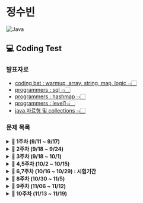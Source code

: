 # 정수빈

![Java](https://img.shields.io/badge/java-%23ED8B00.svg?style=for-the-badge&logo=java&logoColor=white)

## 💻 Coding Test

### **발표자료**

- [coding bat : warmup, array, string, map, logic 👈🏻](https://github.com/SoobinJung1013/coding-test-study/blob/main/soobinJung/doc/0925.md)
- [programmers : sql 👈🏻](https://github.com/SoobinJung1013/coding-test-study/blob/main/soobinJung/doc/1001.md)
- [programmers : hashmap 👈🏻](https://github.com/SoobinJung1013/coding-test-study/blob/main/soobinJung/doc/1029.md)
- [programmers : level1👈🏻](https://github.com/SoobinJung1013/coding-test-study/blob/main/soobinJung/doc/1105.md)
- [java 자료형 및 collections 👈🏻](https://github.com/SoobinJung1013/coding-test-study/blob/main/soobinJung/doc/1106.md)

### **문제 목록**

<details markdown="1">
<summary><strong>📄 1주차 (9/11 ~ 9/17) </strong></summary>

| 푼 문제 수 |   사이트   |                                                       문제/풀이                                                       | 풀이위치 |
| :--------: | :--------: | :-------------------------------------------------------------------------------------------------------------------: | -------- |
|     1      | Coding Bat |   [SleepIn ](https://github.com/SoobinJung1013/coding-test-study/blob/main/soobinJung/CodingBat/warmup1/warmUp.md)    | warmup1  |
|     2      | Coding Bat | [MonkeyTrouble](https://github.com/SoobinJung1013/coding-test-study/blob/main/soobinJung/CodingBat/warmup1/warmUp.md) | warmup1  |
|     3      | Coding Bat |   [SumDouble](https://github.com/SoobinJung1013/coding-test-study/blob/main/soobinJung/CodingBat/warmup1/warmUp.md)   | warmup1  |
|     4      | Coding Bat |   [SumDouble](https://github.com/SoobinJung1013/coding-test-study/blob/main/soobinJung/CodingBat/warmup1/warmUp.md)   | warmup1  |
|     5      | Coding Bat | [parrotTrouble](https://github.com/SoobinJung1013/coding-test-study/blob/main/soobinJung/CodingBat/warmup1/warmUp.md) | warmup1  |
|     6      | Coding Bat |   [makes10 ](https://github.com/SoobinJung1013/coding-test-study/blob/main/soobinJung/CodingBat/warmup1/warmUp.md)    | warmup1  |
|     7      | Coding Bat | [nearHundred ](https://github.com/SoobinJung1013/coding-test-study/blob/main/soobinJung/CodingBat/warmup1/warmUp.md)  | warmup1  |
|     8      | Coding Bat |    [posNeg](https://github.com/SoobinJung1013/coding-test-study/blob/main/soobinJung/CodingBat/warmup1/warmUp.md)     | warmup1  |
|     9      | Coding Bat |   [notString](https://github.com/SoobinJung1013/coding-test-study/blob/main/soobinJung/CodingBat/warmup1/warmUp.md)   | warmup1  |
|     10     | Coding Bat | [missingChar ](https://github.com/SoobinJung1013/coding-test-study/blob/main/soobinJung/CodingBat/warmup1/warmUp.md)  | warmup1  |

---

</details>

<details markdown="1">
<summary><strong>📄 2주차 (9/18 ~ 9/24) </strong></summary>

| 푼 문제 수 |   사이트   |                                                      문제/풀이                                                       | 풀이위치   |
| :--------: | :--------: | :------------------------------------------------------------------------------------------------------------------: | ---------- |
|     1      | Coding Bat |  [backAround](https://github.com/SoobinJung1013/coding-test-study/blob/main/soobinJung/CodingBat/warmup1/warmUp.md)  | warmup1-11 |
|     2      | Coding Bat |     [or35](https://github.com/SoobinJung1013/coding-test-study/blob/main/soobinJung/CodingBat/warmup1/warmUp.md)     | warmup1-12 |
|     3      | Coding Bat |   [front22](https://github.com/SoobinJung1013/coding-test-study/blob/main/soobinJung/CodingBat/warmup1/warmUp.md)    | warmup1-13 |
|     4      | Coding Bat |   [startHi](https://github.com/SoobinJung1013/coding-test-study/blob/main/soobinJung/CodingBat/warmup1/warmUp.md)    | warmup1-14 |
|     5      | Coding Bat |                                     [icyHot](https://codingbat.com/prob/p192082)                                     | warmup1-15 |
|     6      | Coding Bat |   [fontBack](https://github.com/SoobinJung1013/coding-test-study/blob/main/soobinJung/CodingBat/warmup1/warmUp.md)   | warmup1-16 |
|     7      | Coding Bat |    [font3 ](https://github.com/SoobinJung1013/coding-test-study/blob/main/soobinJung/CodingBat/warmup1/warmUp.md)    | warmup1-17 |
|     8      | Coding Bat |  [helloName](https://github.com/SoobinJung1013/coding-test-study/blob/main/soobinJung/CodingBat/string1/string1.md)  | string1_1  |
|     9      | Coding Bat |  [makeAbba](https://github.com/SoobinJung1013/coding-test-study/blob/main/soobinJung/CodingBat/string1/string1.md)   | string1_2  |
|     10     | Coding Bat |   [makeTag](https://github.com/SoobinJung1013/coding-test-study/blob/main/soobinJung/CodingBat/string1/string1.md)   | string1_3  |
|     11     | Coding Bat | [makeOutWord](https://github.com/SoobinJung1013/coding-test-study/blob/main/soobinJung/CodingBat/string1/string1.md) | string1_4  |
|     12     | Coding Bat |  [extraEnds](https://github.com/SoobinJung1013/coding-test-study/blob/main/soobinJung/CodingBat/string1/string1.md)  | string1_5  |
|     13     | Coding Bat |  [firstTwo](https://github.com/SoobinJung1013/coding-test-study/blob/main/soobinJung/CodingBat/string1/string1.md)   | string1_6  |
|     14     | Coding Bat |  [irstHalf](https://github.com/SoobinJung1013/coding-test-study/blob/main/soobinJung/CodingBat/string1/string1.md)   | string1_7  |
|     15     | Coding Bat | [withoutEnd](https://github.com/SoobinJung1013/coding-test-study/blob/main/soobinJung/CodingBat/string1/string1.md)  | string1_8  |
|     16     | Coding Bat | [comboString](https://github.com/SoobinJung1013/coding-test-study/blob/main/soobinJung/CodingBat/string1/string1.md) | string1_9  |
|     17     | Coding Bat |  [nonStart](https://github.com/SoobinJung1013/coding-test-study/blob/main/soobinJung/CodingBat/string1/string1.md)   | string1_10 |
|     18     | Coding Bat |   [left2 ](https://github.com/SoobinJung1013/coding-test-study/blob/main/soobinJung/CodingBat/string1/string1.md)    | string1_11 |
|     19     | Coding Bat |     [love6 ](https://github.com/SoobinJung1013/coding-test-study/blob/main/soobinJung/CodingBat/logic/logic1.md)     | logic1-1   |

---

</details>

<details markdown="1">
<summary><strong>📄 3주차 (9/18 ~ 10/1) </strong></summary>

| 푼 문제 수 |   사이트    |                                         문제/풀이                                          | 풀이위치  |
| :--------: | :---------: | :----------------------------------------------------------------------------------------: | :-------: |
|     1      | Programmers | [없는 숫자 더하기](https://programmers.co.kr/learn/courses/30/lessons/86051?language=java) | level1-1  |
|     2      | Programmers |                 [최댓값 구하기](https://programmers.co.kr/questions/8709)                  | level1-2  |
|     3      | Programmers |         [최솟값 구하기](https://programmers.co.kr/learn/courses/30/lessons/59038)          | level2-3  |
|     4      | Programmers |         [동물 수 구하기](https://programmers.co.kr/learn/courses/30/lessons/59406)         | level2-4  |
|     5      | Programmers |         [중복 제거하기](https://programmers.co.kr/learn/courses/30/lessons/59408#)         | level2-5  |
|     6      | Programmers |      [모든 레코드 조회하기](https://programmers.co.kr/learn/courses/30/lessons/59034)      | level1-6  |
|     7      | Programmers |      [역순 정렬하기\_DESC](https://programmers.co.kr/learn/courses/30/lessons/59035)       | level1-7  |
|     8      | Programmers |         [아픈 동물 찾기](https://programmers.co.kr/learn/courses/30/lessons/59036)         | level1-8  |
|     9      | Programmers |         [어린 동물 찾기](https://programmers.co.kr/learn/courses/30/lessons/59037)         | level1-9  |
|     10     | Programmers |      [동물의 아이디와 이름](https://programmers.co.kr/learn/courses/30/lessons/59403)      | level1-10 |
|     11     | Programmers |     [여러 기준으로 정렬하기](https://programmers.co.kr/learn/courses/30/lessons/59404)     | level1-11 |
|     12     | Programmers |        [상위 n개 레코드](https://programmers.co.kr/learn/courses/30/lessons/59405)         | level1-12 |
|     13     | Programmers |     [이름이 없는 동물의 ID](https://programmers.co.kr/learn/courses/30/lessons/59039)      | level1-13 |
|     14     | Programmers |     [이름이 있는 동물의 ID](https://programmers.co.kr/learn/courses/30/lessons/59407)      | level1-14 |
|     15     | Programmers |         [NULL 처리하기](https://programmers.co.kr/learn/courses/30/lessons/59410)          | level2-15 |
|     16     | Programmers |       [없어진 기록 찾기🌟](https://programmers.co.kr/learn/courses/30/lessons/59042)       | level3-16 |
|     17     | Programmers |    [있었는데요 없었습니다🌟](https://programmers.co.kr/learn/courses/30/lessons/59043)     | level3-17 |
|     18     | Programmers |    [오랜 기간 보호한 동물🌟](https://programmers.co.kr/learn/courses/30/lessons/59043)     | level3-18 |
|     19     | Programmers |   [보호소에서 중성화한 동물🌟](https://programmers.co.kr/learn/courses/30/lessons/59045)   | level1-19 |

---

</details>

<details markdown="1">
<summary><strong>📄 4,5주차 (10/2 ~ 10/15) </strong></summary>

| 푼 문제 수 |   사이트    |                                                   문제/풀이                                                    | 풀이위치  |
| :--------: | :---------: | :------------------------------------------------------------------------------------------------------------: | :-------: |
|     1      | Programmers |                 [완주하지 못한 선수](https://programmers.co.kr/learn/courses/30/lessons/42576)                 | level1-20 |
|     2      |  CodingBat  |   [mapBully](https://github.com/SoobinJung1013/coding-test-study/blob/main/soobinJung/CodingBat/map/map1.md)   |  map1-1   |
|     3      |  CodingBat  |   [shareMap](https://github.com/SoobinJung1013/coding-test-study/blob/main/soobinJung/CodingBat/map/map1.md)   |  map1-2   |
|     4      |  CodingBat  |    [mapAB](hhttps://github.com/SoobinJung1013/coding-test-study/blob/main/soobinJung/CodingBat/map/map1.md)    |  map1-3   |
|     5      |  CodingBat  |   [topping1](https://github.com/SoobinJung1013/coding-test-study/blob/main/soobinJung/CodingBat/map/map1.md)   |  map1-4   |
|     6      |  CodingBat  |   [topping2](https://github.com/SoobinJung1013/coding-test-study/blob/main/soobinJung/CodingBat/map/map1.md)   |  map1-5   |
|     7      |  CodingBat  |   [topping3](https://github.com/SoobinJung1013/coding-test-study/blob/main/soobinJung/CodingBat/map/map1.md)   |  map1-6   |
|     8      |  CodingBat  |    [mapAB2](https://github.com/SoobinJung1013/coding-test-study/blob/main/soobinJung/CodingBat/map/map1.md)    |  map1-7   |
|     9      |  CodingBat  |    [mapAB3](https://github.com/SoobinJung1013/coding-test-study/blob/main/soobinJung/CodingBat/map/map1.md)    |  map1-8   |
|     10     |  CodingBat  |    [mapAB4](https://github.com/SoobinJung1013/coding-test-study/blob/main/soobinJung/CodingBat/map/map1.md)    |  map1-9   |
|     11     |  CodingBat  |    [word0](https://github.com/SoobinJung1013/coding-test-study/blob/main/soobinJung/CodingBat/map/map1.md)     |  map2-1   |
|     12     |  CodingBat  |   [wordLen](https://github.com/SoobinJung1013/coding-test-study/blob/main/soobinJung/CodingBat/map/map1.md)    |  map2-2   |
|     13     |  CodingBat  |    [pairs](https://github.com/SoobinJung1013/coding-test-study/blob/main/soobinJung/CodingBat/map/map1.md)     |  map2-3   |
|     14     |  CodingBat  |  [wordCount](https://github.com/SoobinJung1013/coding-test-study/blob/main/soobinJung/CodingBat/map/map1.md)   |  map2-4   |
|     15     |  CodingBat  |  [firstChar](https://github.com/SoobinJung1013/coding-test-study/blob/main/soobinJung/CodingBat/map/map1.md)   |  map2-5   |
|     16     |  CodingBat  |  [wordAppend](https://github.com/SoobinJung1013/coding-test-study/blob/main/soobinJung/CodingBat/map/map1.md)  |  map2-6   |
|     17     |  CodingBat  | [wordMultiple](https://github.com/SoobinJung1013/coding-test-study/blob/main/soobinJung/CodingBat/map/map1.md) |  map2-7   |

---

</details>

<details markdown="1">
<summary><strong>📄 6,7주차 (10/16 ~ 10/29) : 시험기간  </strong></summary>

| 푼 문제 수 |   사이트    |                                   문제/풀이                                    | 풀이위치  |
| :--------: | :---------: | :----------------------------------------------------------------------------: | --------- |
|     1      | Programmers | [완주하지 못한 선수](https://programmers.co.kr/learn/courses/30/lessons/42576) | level1-20 |
|     2      | Programmers |   [전화번호 목록](https://programmers.co.kr/learn/courses/30/lessons/42576)    | level2-21 |
|     3      | Programmers |        [위장](https://programmers.co.kr/learn/courses/30/lessons/42578)        | level2-22 |
|     4      | Programmers |     [베스트앨범](https://programmers.co.kr/learn/courses/30/lessons/42578)     | level3-23 |

</details>

<details markdown="1">
<summary><strong>📄 8주차 (10/30 ~ 11/5) </strong></summary>

| 푼 문제 수 |   사이트    |                                                                     문제/풀이                                                                      | 풀이위치 |
| :--------: | :---------: | :------------------------------------------------------------------------------------------------------------------------------------------------: | -------- |
|     1      |  CodingBat  |                 [firstLast6](https://github.com/SoobinJung1013/coding-test-study/blob/main/soobinJung/CodingBat/array1/array1.md)                  | array1-1 |
|     2      |  CodingBat  |                [sameFirstLast](https://github.com/SoobinJung1013/coding-test-study/blob/main/soobinJung/CodingBat/array1/array1.md)                | array1-2 |
|     3      |  CodingBat  |                   [makePi](https://github.com/SoobinJung1013/coding-test-study/blob/main/soobinJung/CodingBat/array1/array1.md)                    | array1-3 |
|     4      |  CodingBat  |                  [commonEnd](https://github.com/SoobinJung1013/coding-test-study/blob/main/soobinJung/CodingBat/array1/array1.md)                  | array1-4 |
|     5      |  CodingBat  |                   [start1](https://github.com/SoobinJung1013/coding-test-study/blob/main/soobinJung/CodingBat/array1/array1.md)                    | array1-5 |
|     6      |  CodingBat  |                 [frontPiece](https://github.com/SoobinJung1013/coding-test-study/blob/main/soobinJung/CodingBat/array1/array1.md)                  | array1-6 |
|     7      | Programmers | [로또의 최고 순위와 최저 순위](https://github.com/SoobinJung1013/coding-test-study/blob/main/soobinJung/doc/1105.md#-로또의-최고-순위와-최저-순위) | level1   |
|     8      | Programmers |         [없는 숫자 더하기](https://github.com/SoobinJung1013/coding-test-study/blob/main/soobinJung/doc/1105.md#-없는-숫자-더하기--해시맵)         | level1   |
|     9      | Programmers |       [완주하지 못한 선수](https://github.com/SoobinJung1013/coding-test-study/blob/main/soobinJung/doc/1105.md#-완주하지-못한-선수--해시맵)       | level1   |
|    10❌    | Programmers |              [신규아이디 추천](https://github.com/SoobinJung1013/coding-test-study/blob/main/soobinJung/doc/1105.md#-신규아이디-추천)              | level1   |
|     11     | Programmers |                  [음양더하기](https://github.com/SoobinJung1013/coding-test-study/blob/main/soobinJung/doc/1105.md#-음양-더하기)                   | level1   |
|     12     | Programmers |                     [K번째 수](https://github.com/SoobinJung1013/coding-test-study/blob/main/soobinJung/doc/1105.md#-k번쨰수)                      | level1   |
|     13     | Programmers |                       [체육복](https://github.com/SoobinJung1013/coding-test-study/blob/main/soobinJung/doc/1105.md#-체육복)                       | level1   |
|     14     | Programmers |          [두 개 뽑아서 더하기](https://github.com/SoobinJung1013/coding-test-study/blob/main/soobinJung/doc/1105.md#-두-개-뽑아서-더하기)          | level1   |
|     15     | Programmers |         [가운데 글자 가져오기](https://github.com/SoobinJung1013/coding-test-study/blob/main/soobinJung/doc/1105.md#-가운데-글자-가져오기)         | level1   |
|     16     | Programmers |             [직사각형 별 찍기](https://github.com/SoobinJung1013/coding-test-study/blob/main/soobinJung/doc/1105.md#-직사각형-별-찍기)             | level1   |
|     17     | Programmers |                    [하사드 수](https://github.com/SoobinJung1013/coding-test-study/blob/main/soobinJung/doc/1105.md#-하사드-수)                    | level1   |
|     18     | Programmers |           [핸드폰 번호 가리기](https://github.com/SoobinJung1013/coding-test-study/blob/main/soobinJung/doc/1105.md#-핸드폰-번호-가리기)           | level1   |
|     19     | Programmers |                  [행렬의 덧셈](https://github.com/SoobinJung1013/coding-test-study/blob/main/soobinJung/doc/1105.md#-행렬의-덧셈)                  | level1   |
|     20     | Programmers | [x만큼 간격이 있는 n개의 숫자](https://github.com/SoobinJung1013/coding-test-study/blob/main/soobinJung/doc/1105.md#-x만큼-간격이-있는-n개의-숫자) | level1   |
|     21     | Programmers |                  [평균 구하기](https://github.com/SoobinJung1013/coding-test-study/blob/main/soobinJung/doc/1105.md#-평균-구하기)                  | level1   |
|     22     | Programmers |                  [콜라츠 추측](https://github.com/SoobinJung1013/coding-test-study/blob/main/soobinJung/doc/1105.md#-콜라츠-추측)                  | level1   |
|     23     | Programmers |                  [짝수와 홀수](https://github.com/SoobinJung1013/coding-test-study/blob/main/soobinJung/doc/1105.md#-짝수와-홀수)                  | level1   |
|     24     | Programmers |            [두 정수 사이의 합](https://github.com/SoobinJung1013/coding-test-study/blob/main/soobinJung/doc/1105.md#-두-정수-사이의-합)            | level1   |
|     25     | Programmers |                    [약수의 합](https://github.com/SoobinJung1013/coding-test-study/blob/main/soobinJung/doc/1105.md#-약수의-합)                    | level1   |
|     26     | Programmers | [문자열 내림차순으로 배치하기](https://github.com/SoobinJung1013/coding-test-study/blob/main/soobinJung/doc/1105.md#-문자열-내림차순으로-배치하기) | level1   |
|     27     | Programmers |       [문자열 내 p와 y의 개수](https://github.com/SoobinJung1013/coding-test-study/blob/main/soobinJung/doc/1105.md#-문자열-내-p와-y의-개수)       | level1   |
|     28     | Programmers |           [문자열 다루기 기본](https://github.com/SoobinJung1013/coding-test-study/blob/main/soobinJung/doc/1105.md#-문자열-다루기-기본)           | level1   |
|     29     | Programmers |         [서울에서 김서방 찾기](https://github.com/SoobinJung1013/coding-test-study/blob/main/soobinJung/doc/1105.md#-서울에서-김서방-찾기)         | level1   |
|     30     | Programmers |  [수박수박수박수박수박수박?](https://github.com/SoobinJung1013/coding-test-study/blob/main/soobinJung/doc/1105.md#-수박수박수박수박수박수박수박)   | level1   |
|     31     | Programmers |       [문자열을 정수로 바꾸기](https://github.com/SoobinJung1013/coding-test-study/blob/main/soobinJung/doc/1105.md#-문자열을-정수로-바꾸기)       | level1   |
|     32     | Programmers |                [자릿수 더하기](https://github.com/SoobinJung1013/coding-test-study/blob/main/soobinJung/doc/1105.md#-자릿수-더하기)                | level1   |
|     33     | Programmers |    [나누어 떨어지는 숫자 배열](https://github.com/SoobinJung1013/coding-test-study/blob/main/soobinJung/doc/1105.md#-나누어-떨어지는-숫자-배열)    | level1   |
|     34     | Programmers |        [제일 작은 수 제거하기](https://github.com/SoobinJung1013/coding-test-study/blob/main/soobinJung/doc/1105.md#-제일-작은-수-제거하기)        | level1   |
|     35     | Programmers |   [정수 내림차순으로 배치하기](https://github.com/SoobinJung1013/coding-test-study/blob/main/soobinJung/doc/1105.md#-정수-내림차순으로-배치하기)   | level1   |
|     36     | Programmers |           [이상한 문자 만들기](https://github.com/SoobinJung1013/coding-test-study/blob/main/soobinJung/doc/1105.md#-이상한-문자-만들기)           | level1   |
|     37     | Programmers |  [자연수 뒤집에 배열로 만들기](https://github.com/SoobinJung1013/coding-test-study/blob/main/soobinJung/doc/1105.md#-자연수-뒤집어-배열로-만들기)  | level1   |
|     38     | Programmers |             [같은 숫자는 싫어](https://github.com/SoobinJung1013/coding-test-study/blob/main/soobinJung/doc/1105.md#-같은-숫자는-싫어)             | level1   |
|     39     | Programmers |                    [시저암호](https://github.com/SoobinJung1013/coding-test-study/blob/main/soobinJung/doc/1105.md#-시저-암호)                     | level1   |
|     40     | Programmers |      [최대공배수와 최소공약수](https://github.com/SoobinJung1013/coding-test-study/blob/main/soobinJung/doc/1105.md#-최대공배수와-최소공약수)      | level1   |
|     41     | Programmers |    [나머지가 1이 되는 수 찾기](https://github.com/SoobinJung1013/coding-test-study/blob/main/soobinJung/doc/1105.md#-나머지가-1이-되는-수-찾기)    | level1   |
|     42     | Programmers |  [문자열 내 마음대로 정렬하기](https://github.com/SoobinJung1013/coding-test-study/blob/main/soobinJung/doc/1105.md#-문자열-내-마음대로-정렬하기)  | level1   |
|     43     | Programmers |                     [연습문제](https://github.com/SoobinJung1013/coding-test-study/blob/main/soobinJung/doc/1105.md#-연습문제)                     | 예비     |

</details>
<!-- [![Solved.ac
프로필](http://mazassumnida.wtf/api/v2/generate_badge?boj=sb991013)](https://solved.ac/sb991013) -->
<details markdown="1">
<summary><strong>📄 9주차 (11/06 ~ 11/12) </strong></summary>

| 푼 문제 수 |  사이트   |                                                     문제/풀이                                                     | 풀이위치 |
| :--------: | :-------: | :---------------------------------------------------------------------------------------------------------------: | -------- |
|     1      | CodingBat | [sum3](https://github.com/SoobinJung1013/coding-test-study/blob/main/soobinJung/CodingBat/array1/array1.md#-sum3) | level1   |

</details>

<details markdown="1">
<summary><strong>📄 10주차 (11/13 ~ 11/19) </strong></summary>

| 푼 문제 수 |   사이트    |                                                       문제/풀이                                                        | 풀이위치 |
| :--------: | :---------: | :--------------------------------------------------------------------------------------------------------------------: | -------- |
|     1      | Programmers | [고양이와 개는 몇 마리 있을까 ?](https://github.com/SoobinJung1013/coding-test-study/blob/main/soobinJung/doc/1001.md) | level1   |
|     2      | Programmers |       [동명 동물 수 찾기](https://github.com/SoobinJung1013/coding-test-study/blob/main/soobinJung/doc/1001.md)        | level    |
|     3      | Programmers |        [입양 시각 구하기](https://github.com/SoobinJung1013/coding-test-study/blob/main/soobinJung/doc/1001.md)        | level    |

</details>
